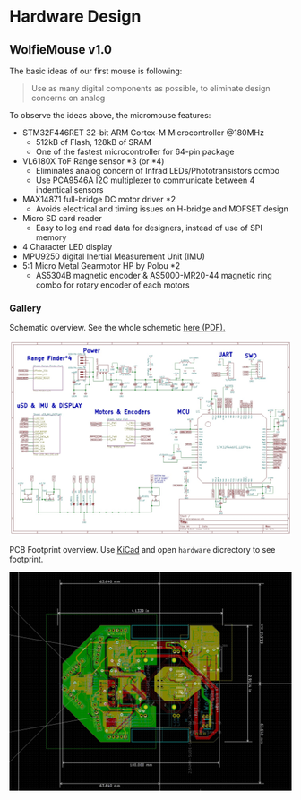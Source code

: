 # Hardware Design

## WolfieMouse v1.0

The basic ideas of our first mouse is following:

> Use as many digital components as possible, to eliminate design concerns on analog

To observe the ideas above, the micromouse features:

* STM32F446RET 32-bit ARM Cortex-M Microcontroller @180MHz
  * 512kB of Flash, 128kB of SRAM
  * One of the fastest microcontroller for 64-pin package
* VL6180X ToF Range sensor \*3 (or \*4)
  * Eliminates analog concern of Infrad LEDs/Phototransistors combo
  * Use PCA9546A I2C multiplexer to communicate between 4 indentical sensors
* MAX14871 full-bridge DC motor driver \*2
  * Avoids electrical and timing issues on H-bridge and MOFSET design
* Micro SD card reader
  * Easy to log and read data for designers, instead of use of SPI memory
* 4 Character LED display
* MPU9250 digital Inertial Measurement Unit (IMU)
* 5:1 Micro Metal Gearmotor HP by Polou *2
  * AS5304B magnetic encoder & AS5000-MR20-44 magnetic ring combo for rotary encoder of each motors

### Gallery

Schematic overview. See the whole schemetic [here (PDF).](hardware_design/schematic_2017_Feb.pdf) 

![schematic_overview](hardware_design/schematic_2017_Feb-p1.jpg)

PCB Footprint overview. Use [KiCad](http://kicad-pcb.org/) and open `hardware` dicrectory to see footprint.

![pcb_overview](hardware_design/Footprint_2017_Feb.jpg)